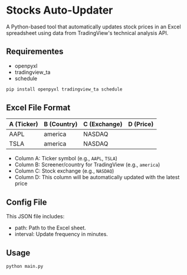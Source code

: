 # Stocks Auto-Updater
A Python-based tool that automatically updates stock prices in an Excel spreadsheet using data from TradingView's technical analysis API.

## Requirementes
- openpyxl
- tradingview_ta
- schedule

```bash
pip install openpyxl tradingview_ta schedule
```

## Excel File Format
| A (Ticker) | B (Country) | C (Exchange) | D (Price) |
|------------|-------------|--------------|-----------|
| AAPL       | america     | NASDAQ       |           |
| TSLA       | america     | NASDAQ       |           |

- Column A: Ticker symbol (e.g., `AAPL`, `TSLA`)
- Column B: Screener/country for TradingView (e.g., `america`)
- Column C: Stock exchange (e.g., `NASDAQ`)
- Column D: This column will be automatically updated with the latest price

## Config File
This JSON file includes:
- path: Path to the Excel sheet.
- interval: Update frequency in minutes.

## Usage
```bash
python main.py
```

